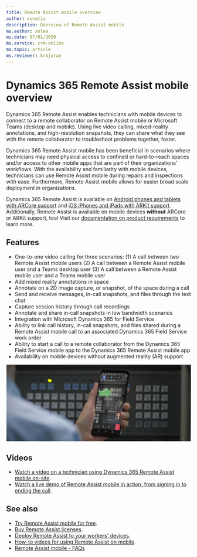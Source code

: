 ```yaml
---
title: Remote Assist mobile overview
author: xonatia
description: Overview of Remote Assist mobile
ms.author: xolee
ms.date: 07/01/2020
ms.service: crm-online
ms.topic: article
ms.reviewer: krbjoran
---
```

# Dynamics 365 Remote Assist mobile overview

Dynamics 365 Remote Assist enables technicians with mobile devices to connect to a remote collaborator on Remote Assist mobile or Microsoft Teams (desktop and mobile). Using live video calling, mixed-reality annotations, and high-resolution snapshots, they can share what they see with the remote collaborator to troubleshoot problems together, faster. 

Dynamics 365 Remote Assist mobile has been beneficial in scenarios where technicians may need physical access to confined or hard-to-reach spaces and/or access to other mobile apps that are part of their organizations' workflows. With the availability and familiarity with mobile devices, technicians can use Remote Assist mobile during repairs and inspections with ease. Furthermore, Remote Assist mobile allows for easier broad scale deployment in organizations. 

Dynamics 365 Remote Assist is available on [Android phones and tablets with ARCore support](https://developers.google.com/ar/discover/supported-devices) and [iOS iPhones and iPads with ARKit support](https://developers.google.com/ar/discover/supported-devices#ios). Additionally, Remote Assist is available on mobile devices **without** ARCore or ARKit support, too! Visit our [documentation on product requirements](https://docs.microsoft.com/dynamics365/mixed-reality/remote-assist/requirements) to learn more. 

## Features 
- One-to-one video calling for three scenarios: 
      (1) A call between two Remote Assist mobile users 
      (2) A call between a Remote Assist mobile user and a Teams desktop user 
      (3) A call between a Remote Assist mobile user and a Teams mobile user
- Add mixed reality annotations in space 
- Annotate on a 2D image capture, or snapshot, of the space during a call
- Send and receive messages, in-call snapshots, and files through the text chat 
- Capture session history through call recordings 
- Annotate and share in-call snapshots in low bandwidth scenarios 
- Integration with Microsoft Dynamics 365 for Field Service 
- Ability to link call history, in-call snapshots, and files shared during a Remote Assist mobile call to an associated Dynamics 365 Field Service work order 
- Ability to start a call to a remote collaborator from the Dynamics 365 Field Service mobile app to the Dynamics 365 Remote Assist mobile app 
- Availability on mobile devices without augmented reality (AR) support 

![Simulated image of a technician using Remote Assist mobile to annotate their environment on a call.](./media/ram-overview.png "Remote Assist mobile Overview")

## Videos 
- [Watch a video on a technician using Dynamics 365 Remote Assist mobile on-site](https://www.youtube.com/watch?v=J-C6GE2gFYw&t=27s).
- [Watch a live demo of Remote Assist mobile in action, from signing in to ending the call](https://www.youtube.com/watch?v=DQJWsCDNpb4&t=1s).

## See also
- [Try Remote Assist mobile for free](../try-remote-assist.md). 
- [Buy Remote Assist licenses](../buy-remote-assist.md). 
- [Deploy Remote Assist to your workers' devices](../deploy-remote-assist.md). 
- [How-to videos for using Remote Assist on mobile](../videos.md).
- [Remote Assist mobile - FAQs](https://docs.microsoft.com/dynamics365/mixed-reality/remote-assist/faq#using-remote-assist-on-mobile)
